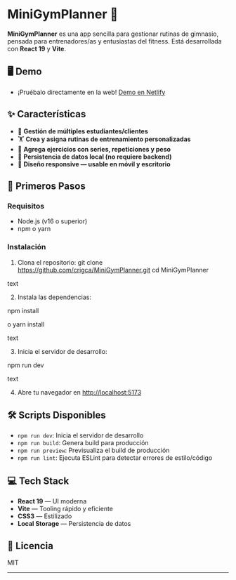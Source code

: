 
# MiniGymPlanner 💪

**MiniGymPlanner** es una app sencilla para gestionar rutinas de gimnasio, pensada para entrenadores/as y entusiastas del fitness. Está desarrollada con **React 19** y **Vite**.

## 🖥️ Demo

- ¡Pruébalo directamente en la web! [Demo en Netlify](https://minigymplanner.netlify.app/)

## ✨ Características

- 👥 **Gestión de múltiples estudiantes/clientes**
- 🏋️ **Crea y asigna rutinas de entrenamiento personalizadas**
- 📝 **Agrega ejercicios con series, repeticiones y peso**
- 💾 **Persistencia de datos local (no requiere backend)**
- 📱 **Diseño responsive — usable en móvil y escritorio**

## 🚀 Primeros Pasos

### Requisitos

- Node.js (v16 o superior)
- npm o yarn

### Instalación

1. Clona el repositorio:
git clone https://github.com/crigca/MiniGymPlanner.git
cd MiniGymPlanner

text

2. Instala las dependencias:

npm install

o
yarn install

text

3. Inicia el servidor de desarrollo:

npm run dev

text

4. Abre tu navegador en [http://localhost:5173](http://localhost:5173)

## 🛠️ Scripts Disponibles

- `npm run dev`: Inicia el servidor de desarrollo
- `npm run build`: Genera build para producción
- `npm run preview`: Previsualiza el build de producción
- `npm run lint`: Ejecuta ESLint para detectar errores de estilo/código

## 💻 Tech Stack

- **React 19** — UI moderna
- **Vite** — Tooling rápido y eficiente
- **CSS3** — Estilizado
- **Local Storage** — Persistencia de datos

## 📄 Licencia

MIT

---


